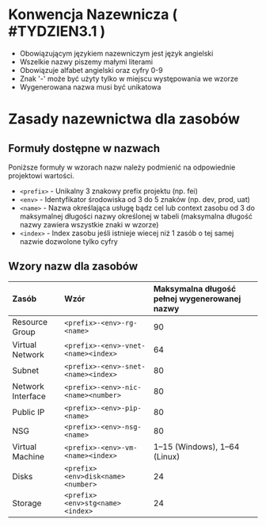 # Konwencja Nazewnicza ( #TYDZIEN3.1 )

- Obowiązującym językiem nazewniczym jest język angielski
- Wszelkie nazwy piszemy małymi literami
- Obowiązuje alfabet angielski oraz cyfry 0-9
- Znak '-' może być użyty tylko w miejscu występowania we wzorze
- Wygenerowana nazwa musi być unikatowa

# Zasady nazewnictwa dla zasobów
## Formuły dostępne w nazwach
Poniższe formuły w wzorach nazw należy podmienić na odpowiednie projektowi wartości.

- `<prefix>` - Unikalny 3 znakowy prefix projektu (np. fei)
- `<env>` - Identyfikator środowiska od 3 do 5 znaków (np. dev, prod, uat)
- `<name>` - Nazwa określająca usługę bądz cel lub context zasobu od 3 do maksymalnej długości nazwy określonej w tabeli (maksymalna długość nazwy zawiera wszystkie znaki w wzorze)
- `<index>` - Index zasobu jeśli istnieje wiecej niż 1 zasób o tej samej nazwie dozwolone tylko cyfry

## Wzory nazw dla zasobów

| Zasób | Wzór | Maksymalna długość pełnej wygenerowanej nazwy |
| :---| :---|:---|
|Resource Group| `<prefix>-<env>-rg-<name>` | 90|
|Virtual Network| `<prefix>-<env>-vnet-<name><index>` | 64|
|Subnet| `<prefix>-<env>-snet-<name><index>`| 80
|Network Interface|`<prefix>-<env>-nic-<name><number>`|80
|Public IP|`<prefix>-<env>-pip-<name>`|80
|NSG|`<prefix>-<env>-nsg-<name>`|80
|Virtual Machine| `<prefix>-<env>-vm-<name><index>` |1–15 (Windows), 1–64 (Linux)|
|Disks| `<prefix><env>disk<name><number>` | 24
|Storage| `<prefix><env>stg<name><index>`| 24|